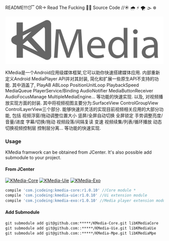 README!!!😴 OR-> Read The Fucking 👨‍💻‍ Source Code //☀️ 🌧 ⚡️ 🌪 🌫 ❄️

![logo](/readme/icon/kmedia_logo.svg)

KMedia是一个Android应用级媒体框架,它可以助你快速搭建媒体应用.
内部重新定义Android MediaPlayer API并对其封装, 简化和扩展一些原生API不支持的功能.
其中涵盖了, PlayAB ABLoop PositionUnitLoop PlaybackSpeed MediaQueue PlayerService/Binding
AudioNotifier MediaButtonReceiver AudioFocusManage MultipleMediaEngine... 等功能的快速实现.
以及, 对视频播放实现方面的封装. 其中将视频视图主要分为:SurfaceView ControlGroupView ControlLayerView三个部分.
能够快速并灵活的实现目前视频相关应用的大部分功能, 包括 视频浮窗/拖动调整位置大小 竖屏/全屏自动切换 全屏锁定 手势调整亮度/音量/进度
字幕/切换/拖动 视频段落/间隔复读 变速 视频续集/列表/循环播放 动态切换视频控制层 控制层分离... 等功能的快速实现.

### Usage ###
KMedia framwork can be obtained from JCenter. It's also possible add submodule to your project.

#### From JCenter ####
[![KMedia-Core](https://github.com/jcodeing/XMediaGo/blob/master/readme/icon/kmedia_core.svg)](https://bintray.com/jcodeing/kmedia/kmedia-core/_latestVersion)
[![KMedia-Uie](https://github.com/jcodeing/XMediaGo/blob/master/readme/icon/kmedia_uie.svg)](https://bintray.com/jcodeing/kmedia/kmedia-uie/_latestVersion)
[![KMedia-Exo](https://github.com/jcodeing/XMediaGo/blob/master/readme/icon/kmedia_exo.svg)](https://bintray.com/jcodeing/kmedia/kmedia-exo/_latestVersion)
```gradle
compile 'com.jcodeing:kmedia-core:r1.0.10' //Core module *
compile 'com.jcodeing:kmedia-uie:r1.0.10' //Ui extension module
compile 'com.jcodeing:kmedia-exo:r1.0.10' //Media player extension module
```

#### Add Submodule ####
```command
git submodule add git@github.com:*****/KMedia-Core.git libKMediaCore
git submodule add git@github.com::*****/KMedia-Uie.git libKMediaUie
git submodule add git@github.com::*****/KMedia-Mpe.git libKMediaMpe
```

